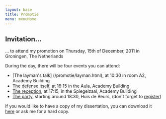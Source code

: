 ```yaml
---
layout: base
title: Promotie
menu: menuHome
---
```



Invitation...
-----------

... to attend my promotion on Thursday, 15th of December, 2011 in Groningen, The Netherlands

During the day, there will be four events you can attend:


- [The layman's talk] (/promotie/layman.html), at 10:30 in room A2, Academy Building
- [The defense itself](/promotie/defense.html), at 16:15 in the Aula, Academy Building
- [The reception](/promotie/reception.html), at 17:15, in the Spiegelzaal, Academy Building
- [The party](/promotie/party.html), starting around 18:30, Huis de Beurs, (don't forget to [register](/promotie/party.html))


If you would like to have a copy of my dissertation, you can download it [here](/promotie/thesis.html)
or ask me for a hard copy.



